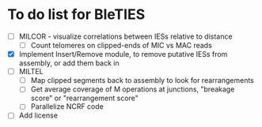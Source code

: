 To do list for BleTIES
======================

 - [ ] MILCOR - visualize correlations between IESs relative to distance
     - [ ] Count telomeres on clipped-ends of MIC vs MAC reads
 - [x] Implement Insert/Remove module, to remove putative IESs from assembly, or
     add them back in
 - [ ] MILTEL
     - [ ] Map clipped segments back to assembly to look for rearrangements
     - [ ] Get average coverage of M operations at junctions, "breakage score"
         or "rearrangement score"
     - [ ] Parallelize NCRF code
 - [ ] Add license
